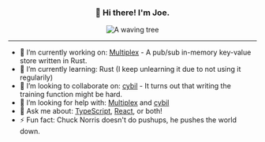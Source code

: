 <div align="center">
  <h3 align="center">👋 Hi there! I'm Joe.</h3>
  <img src="https://media3.giphy.com/media/3ohs87hCLruTwBPddK/giphy.gif" alt="A waving tree" />
</div>

---

- 🔭 I’m currently working on: [Multiplex](https://github.com/jharrilim/Multiplex) - A pub/sub in-memory key-value store written in Rust.
- 🌱 I’m currently learning: Rust (I keep unlearning it due to not using it regularily)
- 👯 I’m looking to collaborate on: [cybil](https://github.com/jharrilim/cybil) - It turns out that writing the training function might be hard.
- 🤔 I’m looking for help with: [Multiplex](https://github.com/jharrilim/Multiplex) and [cybil](https://github.com/jharrilim/cybil)
- 💬 Ask me about: [TypeScript](https://github.com/microsoft/TypeScript), [React](https://github.com/facebook/react), or both!
- ⚡ Fun fact: Chuck Norris doesn't do pushups, he pushes the world down.
